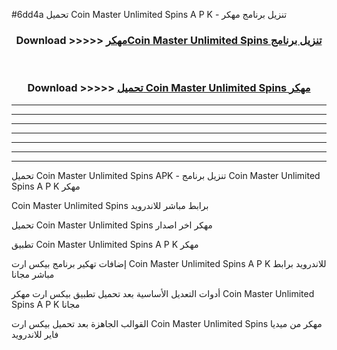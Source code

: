 #6dd4a تحميل Coin Master Unlimited Spins  A P K - تنزيل برنامج مهكر



<div align="center">
<h3>Download >>>>> <a href="https://runaway1.web.app/?sq=Coin Master Unlimited Spins ">مهكرCoin Master Unlimited Spins  تنزيل برنامج</a></h3><br>

<h3>Download >>>>> <a href="https://runaway1.web.app/?sq=Coin Master Unlimited Spins ">تحميل Coin Master Unlimited Spins  مهكر</a></h3>
</div>


----------------------------------------------------------

----------------------------------------------------------

----------------------------------------------------------

----------------------------------------------------------

----------------------------------------------------------

----------------------------------------------------------

----------------------------------------------------------

تحميل Coin Master Unlimited Spins  APK - تنزيل برنامج Coin Master Unlimited Spins  A P K مهكر

Coin Master Unlimited Spins  برابط مباشر للاندرويد

تحميل Coin Master Unlimited Spins  مهكر اخر اصدار

تطبيق Coin Master Unlimited Spins  A P K مهكر

إضافات تهكير برنامج بيكس ارت Coin Master Unlimited Spins  A P K للاندرويد برابط مباشر مجانا

أدوات التعديل الأساسية بعد تحميل تطبيق بيكس ارت مهكر Coin Master Unlimited Spins  A P K مجانا

القوالب الجاهزة بعد تحميل بيكس ارت Coin Master Unlimited Spins  مهكر من ميديا فاير للاندرويد


